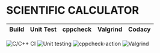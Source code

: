 # SCIENTIFIC CALCULATOR
|Build|Unit Test|cppcheck|Valgrind|Codacy|
|:--:|:--:|:--:|:--:|:--:|
![C/C++ CI](https://github.com/Genesis99003167/genesis_miniproject/workflows/C/C++%20CI/badge.svg)
![Unit testing](https://github.com/Genesis99003167/genesis_miniproject/workflows/Unit%20testing/badge.svg)
![cppcheck-action](https://github.com/Genesis99003167/genesis_miniproject/workflows/cppcheck-action/badge.svg)
![Valgrind](https://github.com/Genesis99003167/genesis_miniproject/workflows/Valgrind/badge.svg)

